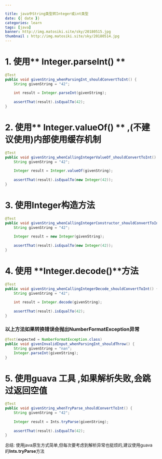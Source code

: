 ```yaml
---

title: java中String类型转Integer或int类型
date: {{ date }}
categories: learn
tags: [java]
banner: http://img.matosiki.site/sky/20180515.jpg
thumbnail : http://img.matosiki.site/sky/20180514.jpg
---
```



# 1. 使用** Integer.parseInt() **
```java
@Test
public void givenString_whenParsingInt_shouldConvertToInt() {
    String givenString = "42";
 
    int result = Integer.parseInt(givenString);
 
    assertThat(result).isEqualTo(42);
}
```
# 2. 使用**  Integer.valueOf() ** ,(不建议使用)内部使用缓存机制
```java
@Test
public void givenString_whenCallingIntegerValueOf_shouldConvertToInt() {
    String givenString = "42";
 
    Integer result = Integer.valueOf(givenString);
 
    assertThat(result).isEqualTo(new Integer(42));
}
```
# 3. 使用Integer构造方法 
```java
@Test
public void givenString_whenCallingIntegerConstructor_shouldConvertToInt() {
    String givenString = "42";
 
    Integer result = new Integer(givenString);
 
    assertThat(result).isEqualTo(new Integer(42));
}
```
# 4. 使用 **Integer.decode()**方法
```java
@Test
public void givenString_whenCallingIntegerDecode_shouldConvertToInt() {
    String givenString = "42";
 
    int result = Integer.decode(givenString);
 
    assertThat(result).isEqualTo(42);
}
```
### 以上方法如果转换错误会抛出**NumberFormatException**异常
```java
@Test(expected = NumberFormatException.class)
public void givenInvalidInput_whenParsingInt_shouldThrow() {
    String givenString = "nan";
    Integer.parseInt(givenString);
}
```
# 5. 使用guava 工具 ,如果解析失败,会跳过返回空值
```java
@Test
public void givenString_whenTryParse_shouldConvertToInt() {
    String givenString = "42";
 
    Integer result = Ints.tryParse(givenString);
 
    assertThat(result).isEqualTo(42);
}
```

总结: 使用java原生方式简单,但每次要考虑到解析异常也挺烦的,建议使用guava 的**Ints.tryParse**方法